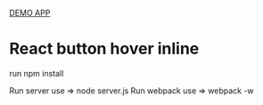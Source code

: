<a href="">DEMO APP </a>

<h1>React button hover inline </h1>



run npm install

Run server use => node server.js
Run webpack use => webpack -w
